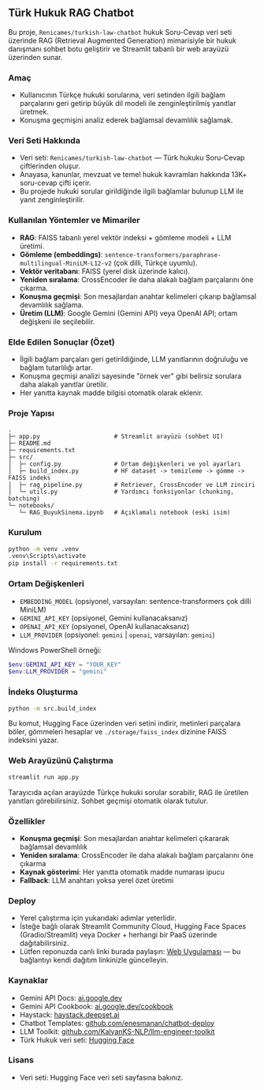 ## Türk Hukuk RAG Chatbot

Bu proje, `Renicames/turkish-law-chatbot` hukuk Soru-Cevap veri seti üzerinde RAG (Retrieval Augmented Generation) mimarisiyle bir hukuk danışmanı sohbet botu geliştirir ve Streamlit tabanlı bir web arayüzü üzerinden sunar.

### Amaç
- Kullanıcının Türkçe hukuki sorularına, veri setinden ilgili bağlam parçalarını geri getirip büyük dil modeli ile zenginleştirilmiş yanıtlar üretmek.
- Konuşma geçmişini analiz ederek bağlamsal devamlılık sağlamak.

### Veri Seti Hakkında
- Veri seti: `Renicames/turkish-law-chatbot` — Türk hukuku Soru-Cevap çiftlerinden oluşur.
- Anayasa, kanunlar, mevzuat ve temel hukuk kavramları hakkında 13K+ soru-cevap çifti içerir.
- Bu projede hukuki sorular girildiğinde ilgili bağlamlar bulunup LLM ile yanıt zenginleştirilir.

### Kullanılan Yöntemler ve Mimariler
- **RAG**: FAISS tabanlı yerel vektör indeksi + gömleme modeli + LLM üretimi.
- **Gömleme (embeddings)**: `sentence-transformers/paraphrase-multilingual-MiniLM-L12-v2` (çok dilli, Türkçe uyumlu).
- **Vektör veritabanı**: FAISS (yerel disk üzerinde kalıcı).
- **Yeniden sıralama**: CrossEncoder ile daha alakalı bağlam parçalarını öne çıkarma.
- **Konuşma geçmişi**: Son mesajlardan anahtar kelimeleri çıkarıp bağlamsal devamlılık sağlama.
- **Üretim (LLM)**: Google Gemini (Gemini API) veya OpenAI API; ortam değişkeni ile seçilebilir.

### Elde Edilen Sonuçlar (Özet)
- İlgili bağlam parçaları geri getirildiğinde, LLM yanıtlarının doğruluğu ve bağlam tutarlılığı artar.
- Konuşma geçmişi analizi sayesinde "örnek ver" gibi belirsiz sorulara daha alakalı yanıtlar üretilir.
- Her yanıtta kaynak madde bilgisi otomatik olarak eklenir.

### Proje Yapısı
```
.
├─ app.py                     # Streamlit arayüzü (sohbet UI)
├─ README.md
├─ requirements.txt
├─ src/
│  ├─ config.py               # Ortam değişkenleri ve yol ayarları
│  ├─ build_index.py          # HF dataset -> temizleme -> gömme -> FAISS indeks
│  ├─ rag_pipeline.py         # Retriever, CrossEncoder ve LLM zinciri
│  └─ utils.py                # Yardımcı fonksiyonlar (chunking, batching)
└─ notebooks/
   └─ RAG_BuyukSinema.ipynb   # Açıklamalı notebook (eski isim)
```

### Kurulum
```bash
python -m venv .venv
.venv\Scripts\activate
pip install -r requirements.txt
```

### Ortam Değişkenleri
- `EMBEDDING_MODEL` (opsiyonel, varsayılan: sentence-transformers çok dilli MiniLM)
- `GEMINI_API_KEY` (opsiyonel, Gemini kullanacaksanız)
- `OPENAI_API_KEY` (opsiyonel, OpenAI kullanacaksanız)
- `LLM_PROVIDER` (opsiyonel: `gemini` | `openai`, varsayılan: `gemini`)

Windows PowerShell örneği:
```powershell
$env:GEMINI_API_KEY = "YOUR_KEY"
$env:LLM_PROVIDER = "gemini"
```

### İndeks Oluşturma
```bash
python -m src.build_index
```
Bu komut, Hugging Face üzerinden veri setini indirir, metinleri parçalara böler, gömmeleri hesaplar ve `./storage/faiss_index` dizinine FAISS indeksini yazar.

### Web Arayüzünü Çalıştırma
```bash
streamlit run app.py
```
Tarayıcıda açılan arayüzde Türkçe hukuki sorular sorabilir, RAG ile üretilen yanıtları görebilirsiniz. Sohbet geçmişi otomatik olarak tutulur.

### Özellikler
- **Konuşma geçmişi**: Son mesajlardan anahtar kelimeleri çıkararak bağlamsal devamlılık
- **Yeniden sıralama**: CrossEncoder ile daha alakalı bağlam parçalarını öne çıkarma
- **Kaynak gösterimi**: Her yanıtta otomatik madde numarası ipucu
- **Fallback**: LLM anahtarı yoksa yerel özet üretimi

### Deploy
- Yerel çalıştırma için yukarıdaki adımlar yeterlidir.
- İsteğe bağlı olarak Streamlit Community Cloud, Hugging Face Spaces (Gradio/Streamlit) veya Docker + herhangi bir PaaS üzerinde dağıtabilirsiniz.
- Lütfen reponuzda canlı linki burada paylaşın: [Web Uygulaması](https://example.com) — bu bağlantıyı kendi dağıtım linkinizle güncelleyin.

### Kaynaklar
- Gemini API Docs: [ai.google.dev](https://ai.google.dev/gemini-api/docs)
- Gemini API Cookbook: [ai.google.dev/cookbook](https://ai.google.dev/gemini-api/cookbook)
- Haystack: [haystack.deepset.ai](https://haystack.deepset.ai/)
- Chatbot Templates: [github.com/enesmanan/chatbot-deploy](https://github.com/enesmanan/chatbot-deploy)
- LLM Toolkit: [github.com/KalyanKS-NLP/llm-engineer-toolkit](https://github.com/KalyanKS-NLP/llm-engineer-toolkit)
- Türk Hukuk veri seti: [Hugging Face](https://huggingface.co/datasets/Renicames/turkish-law-chatbot)

### Lisans
- Veri seti: Hugging Face veri seti sayfasına bakınız.
